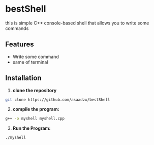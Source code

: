 # bestShell
 
this is simple C++ console-based shell that allows you to write some commands 

## Features 

- Write some command
- same of terminal

 ## Installation

 1. **clone the repository**

  ```bash
git clone https://github.com/asaadzx/bestShell
```
2. **compile the program:**

```bash
g++ -o myshell myshell.cpp
```

3. **Run the Program:**
   
```bash
./myshell
```
